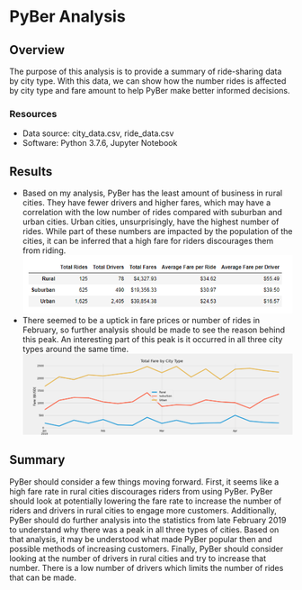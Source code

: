 # PyBer Analysis

## Overview
The purpose of this analysis is to provide a summary of ride-sharing data by city type. With this data, we can show how the number rides is affected by city type and fare amount to help PyBer make better informed decisions. 

### Resources
- Data source: city_data.csv, ride_data.csv
- Software: Python 3.7.6, Jupyter Notebook

## Results
- Based on my analysis, PyBer has the least amount of business in rural cities. They have fewer drivers and higher fares, which may have a correlation with the low number of rides compared with suburban and urban cities. Urban cities, unsurprisingly, have the highest number of rides. While part of these numbers are impacted by the population of the cities, it can be inferred that a high fare for riders discourages them from riding. ![df_summary.png](analysis/df_summary.png)
- There seemed to be a uptick in fare prices or number of rides in February, so further analysis should be made to see the reason behind this peak. An interesting part of this peak is it occurred in all three city types around the same time. ![PyBer_fare_summary.png](analysis/PyBer_fare_summary.png)

## Summary
PyBer should consider a few things moving forward. First, it seems like a high fare rate in rural cities discourages riders from using PyBer. PyBer should look at potentially lowering the fare rate to increase the number of riders and drivers in rural cities to engage more customers. Additionally, PyBer should do further analysis into the statistics from late February 2019 to understand why there was a peak in all three types of cities. Based on that analysis, it may be understood what made PyBer popular then and possible methods of increasing customers. Finally, PyBer should consider looking at the number of drivers in rural cities and try to increase that number. There is a low number of drivers which limits the number of rides that can be made.

